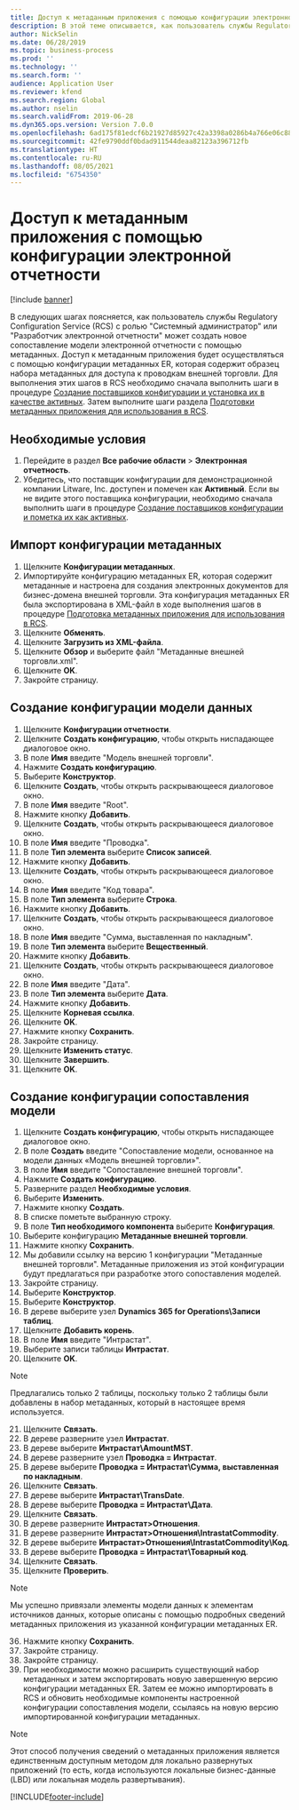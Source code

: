 ```yaml
---
title: Доступ к метаданным приложения с помощью конфигурации электронной отчетности
description: В этой теме описывается, как пользователь службы Regulatory Configuration Service может создать новое сопоставление модели электронной отчетности с помощью метаданных.
author: NickSelin
ms.date: 06/28/2019
ms.topic: business-process
ms.prod: ''
ms.technology: ''
ms.search.form: ''
audience: Application User
ms.reviewer: kfend
ms.search.region: Global
ms.author: nselin
ms.search.validFrom: 2019-06-28
ms.dyn365.ops.version: Version 7.0.0
ms.openlocfilehash: 6ad175f81edcf6b21927d85927c42a3398a0286b4a766e06c88a61952384f75e
ms.sourcegitcommit: 42fe9790ddf0bdad911544deaa82123a396712fb
ms.translationtype: HT
ms.contentlocale: ru-RU
ms.lasthandoff: 08/05/2021
ms.locfileid: "6754350"
---
```

# <a name="access-application-metadata-by-using-er-configuration"></a>Доступ к метаданным приложения с помощью конфигурации электронной отчетности

[!include [banner](../../includes/banner.md)]

В следующих шагах поясняется, как пользователь службы Regulatory Configuration Service (RCS) с ролью "Системный администратор" или "Разработчик электронной отчетности" может создать новое сопоставление модели электронной отчетности с помощью метаданных. Доступ к метаданным приложения будет осуществляться с помощью конфигурации метаданных ER, которая содержит образец набора метаданных для доступа к проводкам внешней торговли. Для выполнения этих шагов в RCS необходимо сначала выполнить шаги в процедуре [Создание поставщиков конфигурации и установка их в качестве активных](er-configuration-provider-mark-it-active-2016-11.md). Затем выполните шаги раздела [Подготовки метаданных приложения для использования в RCS](prepare-application-metadata-rcs.md).

## <a name="prerequisites"></a>Необходимые условия
1. Перейдите в раздел **Все рабочие области** > **Электронная отчетность**. 
2. Убедитесь, что поставщик конфигурации для демонстрационной компании Litware, Inc. доступен и помечен как **Активный**. Если вы не видите этого поставщика конфигурации, необходимо сначала выполнить шаги в процедуре [Создание поставщиков конфигурации и пометка их как активных](er-configuration-provider-mark-it-active-2016-11.md). 

## <a name="import-metadata-configuration"></a>Импорт конфигурации метаданных 
1. Щелкните **Конфигурации метаданных**. 
2. Импортируйте конфигурацию метаданных ER, которая содержит метаданные и настроена для создания электронных документов для бизнес-домена внешней торговли. Эта конфигурация метаданных ER была экспортирована в XML-файл в ходе выполнения шагов в процедуре [Подготовка метаданных приложения для использования в RCS](prepare-application-metadata-rcs.md). 
3. Щелкните **Обменять**. 
4. Щелкните **Загрузить из XML-файла**. 
5. Щелкните **Обзор** и выберите файл "Метаданные внешней торговли.xml". 
6. Щелкните **OK**. 
7. Закройте страницу. 

## <a name="create-data-model-configuration"></a>Создание конфигурации модели данных
1. Щелкните **Конфигурации отчетности**. 
2. Щелкните **Создать конфигурацию**, чтобы открыть ниспадающее диалоговое окно. 
3. В поле **Имя** введите "Модель внешней торговли". 
4. Нажмите **Создать конфигурацию**. 
5. Выберите **Конструктор**. 
6. Щелкните **Создать**, чтобы открыть раскрывающееся диалоговое окно. 
7. В поле **Имя** введите "Root". 
8. Нажмите кнопку **Добавить**. 
9. Щелкните **Создать**, чтобы открыть раскрывающееся диалоговое окно. 
10.    В поле **Имя** введите "Проводка". 
11.    В поле **Тип элемента** выберите **Список записей**. 
12.    Нажмите кнопку **Добавить**. 
13.    Щелкните **Создать**, чтобы открыть раскрывающееся диалоговое окно. 
14.    В поле **Имя** введите "Код товара". 
15.    В поле **Тип элемента** выберите **Строка**. 
16.    Нажмите кнопку **Добавить**. 
17.    Щелкните **Создать**, чтобы открыть раскрывающееся диалоговое окно. 
18.    В поле **Имя** введите "Сумма, выставленная по накладным". 
19.    В поле **Тип элемента** выберите **Вещественный**. 
20.    Нажмите кнопку **Добавить**. 
21.    Щелкните **Создать**, чтобы открыть раскрывающееся диалоговое окно. 
22.    В поле **Имя** введите "Дата". 
23.    В поле **Тип элемента** выберите **Дата**. 
24.    Нажмите кнопку **Добавить**. 
25.    Щелкните **Корневая ссылка**. 
26.    Щелкните **OK**. 
27.    Нажмите кнопку **Сохранить**. 
28.    Закройте страницу. 
29.    Щелкните **Изменить статус**. 
30.    Щелкните **Завершить**. 
31.    Щелкните **OK**. 

## <a name="create-model-mapping-configuration"></a>Создание конфигурации сопоставления модели 
1. Щелкните **Создать конфигурацию**, чтобы открыть ниспадающее диалоговое окно. 
2. В поле **Создать** введите "Сопоставление модели, основанное на модели данных «Модель внешней торговли»". 
3. В поле **Имя** введите "Сопоставление внешней торговли". 
4. Нажмите **Создать конфигурацию**. 
5. Разверните раздел **Необходимые условия**. 
6. Выберите **Изменить**. 
7. Нажмите кнопку **Создать**. 
8. В списке пометьте выбранную строку. 
9. В поле **Тип необходимого компонента** выберите **Конфигурация**. 
10.    Выберите конфигурацию **Метаданные внешней торговли**. 
11.    Нажмите кнопку **Сохранить**. 
12.    Мы добавили ссылку на версию 1 конфигурации "Метаданные внешней торговли". Метаданные приложения из этой конфигурации будут предлагаться при разработке этого сопоставления моделей. 
13.    Закройте страницу. 
14.    Выберите **Конструктор**. 
15.    Выберите **Конструктор**. 
16.    В дереве выберите узел **Dynamics 365 for Operations\Записи таблиц**. 
17.    Щелкните **Добавить корень**. 
18.    В поле **Имя** введите "Интрастат". 
19.    Выберите записи таблицы **Интрастат**. 
20.    Щелкните **OK**. 

> [!NOTE]
> Предлагались только 2 таблицы, поскольку только 2 таблицы были добавлены в набор метаданных, который в настоящее время используется. 

21.    Щелкните **Связать**. 
22.    В дереве разверните узел **Интрастат**. 
23.    В дереве выберите **Интрастат\AmountMST**. 
24.    В дереве разверните узел **Проводка = Интрастат**. 
25.    В дереве выберите **Проводка = Интрастат\Сумма, выставленная по накладным**. 
26.    Щелкните **Связать**. 
27.    В дереве выберите **Интрастат\TransDate**. 
28.    В дереве выберите **Проводка = Интрастат\Дата**. 
29.    Щелкните **Связать**. 
30.    В дереве разверните **Интрастат\>Отношения**. 
31.    В дереве разверните **Интрастат\>Отношения\IntrastatCommodity**. 
32.    В дереве выберите **Интрастат\>Отношения\IntrastatCommodity\Код**. 
33.    В дереве выберите **Проводка = Интрастат\Товарный код**. 
34.    Щелкните **Связать**. 
35.    Щелкните **Проверить**. 

> [!NOTE]
> Мы успешно привязали элементы модели данных к элементам источников данных, которые описаны с помощью подробных сведений метаданных приложения из указанной конфигурации метаданных ER. 
36.    Нажмите кнопку **Сохранить**. 
37.    Закройте страницу. 
38.    Закройте страницу. 
39.    При необходимости можно расширить существующий набор метаданных и затем экспортировать новую завершенную версию конфигурации метаданных ER. Затем ее можно импортировать в RCS и обновить необходимые компоненты настроенной конфигурации сопоставления модели, ссылаясь на новую версию импортированной конфигурации метаданных. 

> [!NOTE]
> Этот способ получения сведений о метаданных приложения является единственным доступным методом для локально развернутых приложений (то есть, когда используются локальные бизнес-данные (LBD) или локальная модель развертывания).
        


[!INCLUDE[footer-include](../../../../includes/footer-banner.md)]